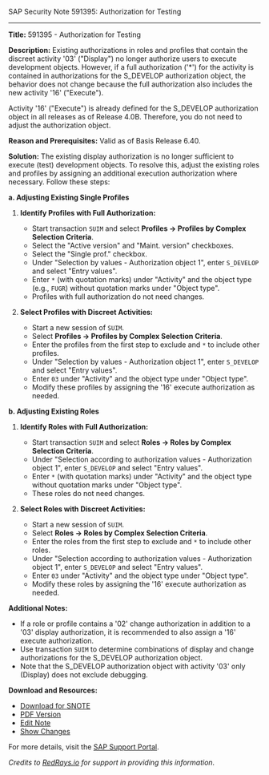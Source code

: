SAP Security Note 591395: Authorization for Testing

---

**Title:** 591395 - Authorization for Testing

**Description:**
Existing authorizations in roles and profiles that contain the discreet activity '03' ("Display") no longer authorize users to execute development objects. However, if a full authorization ('*') for the activity is contained in authorizations for the S_DEVELOP authorization object, the behavior does not change because the full authorization also includes the new activity '16' ("Execute").

Activity '16' ("Execute") is already defined for the S_DEVELOP authorization object in all releases as of Release 4.0B. Therefore, you do not need to adjust the authorization object.

**Reason and Prerequisites:**
Valid as of Basis Release 6.40.

**Solution:**
The existing display authorization is no longer sufficient to execute (test) development objects. To resolve this, adjust the existing roles and profiles by assigning an additional execution authorization where necessary. Follow these steps:

**a. Adjusting Existing Single Profiles**

1. **Identify Profiles with Full Authorization:**
   - Start transaction `SUIM` and select **Profiles → Profiles by Complex Selection Criteria**.
   - Select the "Active version" and "Maint. version" checkboxes.
   - Select the "Single prof." checkbox.
   - Under "Selection by values - Authorization object 1", enter `S_DEVELOP` and select "Entry values".
   - Enter `*` (with quotation marks) under "Activity" and the object type (e.g., `FUGR`) without quotation marks under "Object type".
   - Profiles with full authorization do not need changes.

2. **Select Profiles with Discreet Activities:**
   - Start a new session of `SUIM`.
   - Select **Profiles → Profiles by Complex Selection Criteria**.
   - Enter the profiles from the first step to exclude and `*` to include other profiles.
   - Under "Selection by values - Authorization object 1", enter `S_DEVELOP` and select "Entry values".
   - Enter `03` under "Activity" and the object type under "Object type".
   - Modify these profiles by assigning the '16' execute authorization as needed.

**b. Adjusting Existing Roles**

1. **Identify Roles with Full Authorization:**
   - Start transaction `SUIM` and select **Roles → Roles by Complex Selection Criteria**.
   - Under "Selection according to authorization values - Authorization object 1", enter `S_DEVELOP` and select "Entry values".
   - Enter `*` (with quotation marks) under "Activity" and the object type without quotation marks under "Object type".
   - These roles do not need changes.

2. **Select Roles with Discreet Activities:**
   - Start a new session of `SUIM`.
   - Select **Roles → Roles by Complex Selection Criteria**.
   - Enter the roles from the first step to exclude and `*` to include other roles.
   - Under "Selection according to authorization values - Authorization object 1", enter `S_DEVELOP` and select "Entry values".
   - Enter `03` under "Activity" and the object type under "Object type".
   - Modify these roles by assigning the '16' execute authorization as needed.

**Additional Notes:**
- If a role or profile contains a '02' change authorization in addition to a '03' display authorization, it is recommended to also assign a '16' execute authorization.
- Use transaction `SUIM` to determine combinations of display and change authorizations for the S_DEVELOP authorization object.
- Note that the S_DEVELOP authorization object with activity '03' only (Display) does not exclude debugging.

**Download and Resources:**
- [Download for SNOTE](https://notesdownloads.sap.com/note/0040000015363232017)
- [PDF Version](https://userapps.support.sap.com/sap/support/sfm/notes/print/0000591395?language=en-US&token=8B744C3F0C8EE5F05F8032FC911EFA00)
- [Edit Note](https://me.sap.com/sap/support/notes/edit/0000591395)
- [Show Changes](https://me.sap.com/mynotes?tab=Search&sortBy=Relevance&filters=themk%25253Aeq~'BC-DWB-TOO*'%25252BreleaseStatus%25253Aeq~'CustomerRelease'%25252BsecurityPatchDay%25253Aeq~'NotRestricted'%25252BfuzzyThreshold%25253Aeq~'0.9'&flag=mynotes)

For more details, visit the [SAP Support Portal](https://me.sap.com/notes/0000591395).

*Credits to [RedRays.io](https://redrays.io) for support in providing this information.*